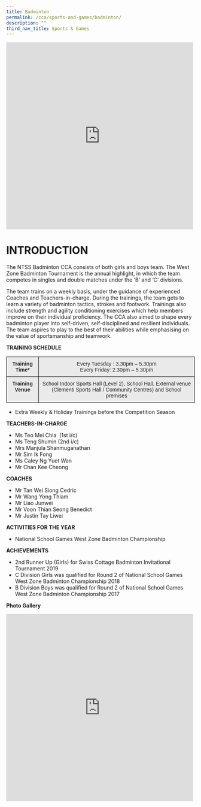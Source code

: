 ```yaml
---
title: Badminton
permalink: /cca/sports-and-games/badminton/
description: ""
third_nav_title: Sports & Games
---
```

<iframe src="https://docs.google.com/presentation/d/e/2PACX-1vSBljHWukhwDMaDRosGI72bc64CjhQA057crL1ks4Djnel_IqmU7tb4H8XrQIYwnRQ3a64MLgvu7cyU/embed?start=true&amp;loop=true&amp;delayms=3000" frameborder="0" width="500" height="500" allowfullscreen="true"></iframe>

# INTRODUCTION

The NTSS Badminton CCA consists of both girls and boys team. The West Zone Badminton Tournament is the annual highlight, in which the team competes in singles and double matches under the ‘B’ and ‘C’ divisions.

The team trains on a weekly basis, under the guidance of experienced Coaches and Teachers-in-charge. During the trainings, the team gets to learn a variety of badminton tactics, strokes and footwork. Trainings also include strength and agility conditioning exercises which help members improve on their individual proficiency. The CCA also aimed to shape every badminton player into self-driven, self-disciplined and resilient individuals. The team aspires to play to the best of their abilities while emphasising on the value of sportsmanship and teamwork.

**TRAINING SCHEDULE**

<style type="text/css">
.tg  {border-collapse:collapse;border-spacing:0;}
.tg td{border-color:black;border-style:solid;border-width:1px;font-family:Arial, sans-serif;font-size:14px;
  overflow:hidden;padding:10px 5px;word-break:normal;}
.tg th{border-color:black;border-style:solid;border-width:1px;font-family:Arial, sans-serif;font-size:14px;
  font-weight:normal;overflow:hidden;padding:10px 5px;word-break:normal;}
.tg .tg-n4qt{background-color:#EAEAEA;color:#222;font-weight:bold;text-align:center;vertical-align:top}
.tg .tg-ii8k{background-color:#EAEAEA;color:#222;text-align:center;vertical-align:top}
</style>
<table class="tg">
<thead>
  <tr>
    <th class="tg-n4qt">Training Time*</th>
    <th class="tg-ii8k">Every Tuesday : 3.30pm – 5.30pm<br>Every Friday: 2.30pm – 5.30pm</th>
  </tr>
</thead>
<tbody>
  <tr>
    <td class="tg-n4qt">Training Venue</td>
    <td class="tg-ii8k">School Indoor Sports Hall (Level 2), School Hall, External venue (Clementi Sports Hall / Community Centres) and School premises </td>
  </tr>
</tbody>
</table>

* Extra Weekly &amp; Holiday Trainings before the Competition Season

**TEACHERS-IN-CHARGE**

*   Ms Teo Mei Chia  (1st i/c)
*   Ms Teng Shumin (2nd i/c) 
*   Mrs Manjula Shanmuganathan 
*   Mr Sim Ik Fong
*   Ms Caley Ng Yuet Wan
*   Mr Chan Kee Cheong

**COACHES**

*   Mr Tan Wei Siong Cedric
*   Mr Wang Yong Thiam
*   Mr Liao Junwei 
*   Mr Voon Thian Seong Benedict
*   Mr Justin Tay Liwei

**ACTIVITIES FOR THE YEAR**


* National School Games West Zone Badminton  Championship

**ACHIEVEMENTS**

* 2nd Runner Up (Girls) for Swiss Cottage Badminton Invitational Tournament 2019
* C Division Girls was qualified for Round 2 of National School Games West Zone Badminton Championship 2018
* B Division Boys was qualified for Round 2 of National School Games West Zone Badminton Championship 2017

**Photo Gallery**

<iframe allowfullscreen="true" height="500" width="500" frameborder="0" src="https://docs.google.com/presentation/d/e/2PACX-1vTowVB2jV8i3hK1vH3xvpEIOOSV3WqvUBEO-szZHdtbdlNpwGCf2BcrsUlxq13kY7gPZcWBaKHWU94Q/embed?start=true&amp;loop=true&amp;delayms=3000"></iframe>